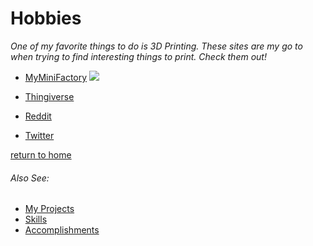 # Hobbies

*One of my favorite things to do is 3D Printing. These sites are my go to when trying to find interesting things to print. Check them out!*
* [MyMiniFactory](https://www.myminifactory.com/)
![](https://www.myminifactory.com/uploads/tinymce-images/Logo2.png)
* [Thingiverse](https://www.thingiverse.com/)


* [Reddit](https://www.reddit.com)
* [Twitter](https://www.twitter.com)

[return to home](./README.md)

###### *Also See:*
* [My Projects](./my_projects.md)
* [Skills](./skills.md)
* [Accomplishments](./accomplishments.md)
